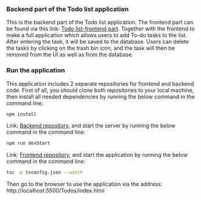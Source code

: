 ### Backend part of the Todo list application
This is the backend part of the Todo list application. The frontend part can be found via this link: [Todo list-frontend part](https://github.com/Nguyen-Thi-HuyenK/Todos).
Together with the frontend to make a full application which allows users to add To-do tasks to the list. After entering the task, it will be saved to the database.
Users can delete the tasks by clicking on the trash bin icon, and the task will then be removed from the UI as well as from the database.
### Run the application
This application includes 2 separate repositories for frontend and backend code. First of all, you should clone both repositories to your local machine, then install all needed dependencies by running the below command in the command line:
```bash
npm install
```
Link: [Backend repository](https://github.com/Nguyen-Thi-HuyenK/Todos-server), and start the server by running the below command in the command line:
```bash
npm run devStart
```
Link: [Frontend repository](https://github.com/Nguyen-Thi-HuyenK/Todos), and start the application by running the below command in the command line:
```bash
tsc -p tsconfig.json --watch
```
Then go to the browser to use the application via the address: http://localhost:5500/Todos/index.html  
